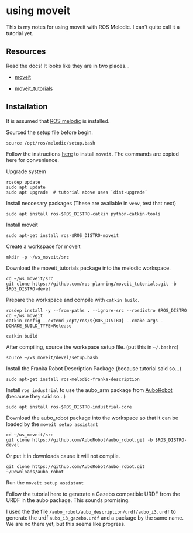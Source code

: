 # using moveit

This is my notes for using moveit with ROS Melodic. I can't quite call it a tutorial yet.

## Resources

Read the docs! It looks like they are in two places...

 - [moveit](https://moveit.ros.org/)

 - [moveit_tutorials](http://docs.ros.org/en/melodic/api/moveit_tutorials/html/doc/getting_started/getting_started.html#install-ros-and-catkin) 


## Installation

It is assumed that [ROS melodic](http://wiki.ros.org/melodic/Installation/Ubuntu) is installed.

Sourced the setup file before begin.

```
source /opt/ros/melodic/setup.bash
```


Follow the instructions [here](http://docs.ros.org/en/melodic/api/moveit_tutorials/html/doc/getting_started/getting_started.html#install-ros-and-catkin) to install `moveit`. The commands are copied here for convenience. 

Upgrade system

```
rosdep update
sudo apt update
sudo apt upgrade  # tutorial above uses `dist-upgrade`
```

Install neccesary packages (These are available in `venv`, test that next)

```
sudo apt install ros-$ROS_DISTRO-catkin python-catkin-tools
```

Install moveit

```
sudo apt-get install ros-$ROS_DISTRO-moveit
```

Create a workspace for moveit

```
mkdir -p ~/ws_moveit/src
```

Download the moveit_tutorials package into the melodic workspace.
```
cd ~/ws_moveit/src
git clone https://github.com/ros-planning/moveit_tutorials.git -b $ROS_DISTRO-devel

```

Prepare the workspace and compile with `catkin build`. 

```
rosdep install -y --from-paths . --ignore-src --rosdistro $ROS_DISTRO
cd ~/ws_moveit
catkin config --extend /opt/ros/${ROS_DISTRO} --cmake-args -DCMAKE_BUILD_TYPE=Release

catkin build
```
After compiling, source the workspace setup file. (put this in `~/.bashrc`)

```
source ~/ws_moveit/devel/setup.bash
```



Install the Franka Robot Description Package (because tutorial said so...)

```
sudo apt-get install ros-melodic-franka-description
```

Install `ros_industrial` to use the aubo_arm package from [AuboRobot](https://github.com/AuboRobot/aubo_robot) (because they said so...)
```
sudo apt install ros-$ROS_DISTRO-industrial-core
```

Download the aubo_robot package into the workspace so that it can be loaded by the `moveit setup assistant`

```
cd ~/ws_moveit/src
git clone https://github.com/AuboRobot/aubo_robot.git -b $ROS_DISTRO-devel
````

Or put it in downloads cause it will not compile.

```
git clone https://github.com/AuboRobot/aubo_robot.git ~/Downloads/aubo_robot

```

Run the `moveit setup assistant` 

Follow the tutorial here to generate a Gazebo compatible URDF from the URDF in the aubo package. This sounds promising.

I used the the file `/aubo_robot/aubo_description/urdf/aubo_i3.urdf` to generate the urdf `aubo_i3_gazebo.urdf` and a package by the same name. We are no there yet, but this seems like progress.


